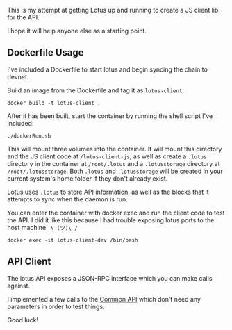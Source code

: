 This is my attempt at getting Lotus up and running to create a JS client lib for the API.

I hope it will help anyone else as a starting point.

## Dockerfile Usage

I've included a Dockerfile to start lotus and begin syncing the chain to devnet.

Build an image from the Dockerfile and tag it as `lotus-client`:

```shell
docker build -t lotus-client .
```

After it has been built, start the container by running the shell script I've included:

```shell
./dockerRun.sh
```

This will mount three volumes into the container. It will mount this directory and the JS client code at `/lotus-client-js`, as well as create a `.lotus` directory in the container at `/root/.lotus` and a `.lotusstorage` directory at `/root/.lotusstorage`. Both `.lotus` and `.lotusstorage` will be created in your current system's home folder if they don't already exist.

Lotus uses `.lotus` to store API information, as well as the blocks that it attempts to sync when the daemon is run.

You can enter the container with docker exec and run the client code to test the API. I did it like this because I had trouble exposing lotus ports to the host machine `¯\_(ツ)\_/¯`

```shell
docker exec -it lotus-client-dev /bin/bash
```

## API Client

The lotus API exposes a JSON-RPC interface which you can make calls against.

I implemented a few calls to the [Common API](https://github.com/filecoin-project/lotus/blob/master/api/api_common.go) which don't need any parameters in order to test things.

Good luck!
